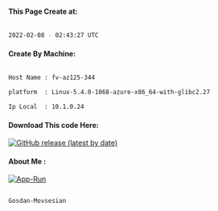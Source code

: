 
   
#### This Page Create at:

```bash

2022-02-08 - 02:43:27 UTC

```

#### Create By Machine:

```bash

Host Name : fv-az125-344

platform  : Linux-5.4.0-1068-azure-x86_64-with-glibc2.27

Ip Local  : 10.1.0.24

```
#### Download This code Here:

[![GitHub release (latest by date)](https://img.shields.io/github/v/release/Gosdan-Movsesian/Gosdan?style=for-the-badge&label=Download)](https://github.com/Gosdan-Movsesian/Gosdan/releases) 

</p> 

#### About Me :

[![App-Run](https://github.com/Gosdan-Movsesian/Gosdan/actions/workflows/App-Run.yml/badge.svg)](https://github.com/Gosdan-Movsesian/Gosdan/actions/workflows/App-Run.yml)

```bash

Gosdan-Movsesian

```

